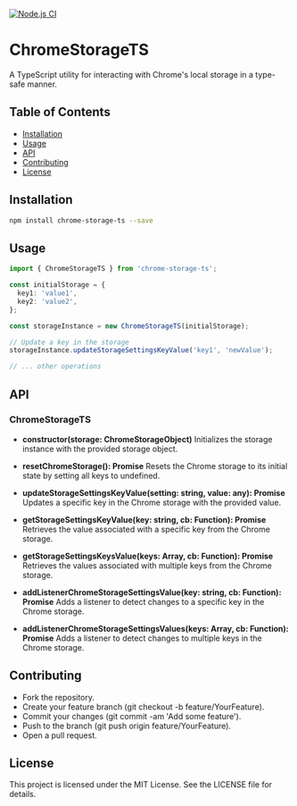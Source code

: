 [![Node.js CI](https://github.com/Chaysen/chrome-storage-ts-utility/actions/workflows/nodejs.yml/badge.svg?branch=main)](https://github.com/Chaysen/chrome-storage-ts-utility/actions/workflows/nodejs.yml)

# ChromeStorageTS

A TypeScript utility for interacting with Chrome's local storage in a type-safe manner.

## Table of Contents

- [Installation](#installation)
- [Usage](#usage)
- [API](#api)
- [Contributing](#contributing)
- [License](#license)

## Installation

```bash
npm install chrome-storage-ts --save
```
## Usage 

```typescript
import { ChromeStorageTS } from 'chrome-storage-ts';

const initialStorage = {
  key1: 'value1',
  key2: 'value2',
};

const storageInstance = new ChromeStorageTS(initialStorage);

// Update a key in the storage
storageInstance.updateStorageSettingsKeyValue('key1', 'newValue');

// ... other operations
```
## API
### ChromeStorageTS
- **constructor(storage: ChromeStorageObject)**
Initializes the storage instance with the provided storage object.

- **resetChromeStorage(): Promise<void>**
Resets the Chrome storage to its initial state by setting all keys to undefined.

- **updateStorageSettingsKeyValue(setting: string, value: any): Promise<void>**
Updates a specific key in the Chrome storage with the provided value.

- **getStorageSettingsKeyValue(key: string, cb: Function): Promise<void>**
Retrieves the value associated with a specific key from the Chrome storage.

- **getStorageSettingsKeysValue(keys: Array<string>, cb: Function): Promise<void>**
Retrieves the values associated with multiple keys from the Chrome storage.

- **addListenerChromeStorageSettingsValue(key: string, cb: Function): Promise<void>**
Adds a listener to detect changes to a specific key in the Chrome storage.

- **addListenerChromeStorageSettingsValues(keys: Array<string>, cb: Function): Promise<void>**
Adds a listener to detect changes to multiple keys in the Chrome storage.

## Contributing
- Fork the repository.
- Create your feature branch (git checkout -b feature/YourFeature).
- Commit your changes (git commit -am 'Add some feature').
- Push to the branch (git push origin feature/YourFeature).
- Open a pull request.
## License
This project is licensed under the MIT License. See the LICENSE file for details.